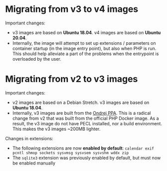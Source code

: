 # Migrating from v3 to v4 images

Important changes:

- v3 images are based on **Ubuntu 18.04**. v4 images are based on **Ubuntu 20.04**.
- Internally, the image will attempt to set up extensions / parameters on container startup (in the image entry point),
  but also when PHP is run. This should help alleviate a part of the problems when the entrypoint is overloaded by the
  user.

# Migrating from v2 to v3 images

Important changes:

- v2 images are based on a Debian Stretch. v3 images are based on **Ubuntu 18.04**.
- Internally, v3 images are built from the [Ondrej PPA](https://launchpad.net/%7Eondrej/+archive/ubuntu/php/+index?batch=75&memo=75&start=75).
  This is a radical change from v2 that was built from the official PHP Docker image.
  As a result, the v3 image do not have PECL installed, nor a build environment. This makes the v3 images ~200MB lighter. 

Changes in extensions:

- The following extensions are now **enabled by default**: `calendar exif pcntl shmop sockets sysvmsg sysvsem sysvshm wddx zip`
- The `sqlite3` extension was previously enabled by default, but must now be enabled manually
